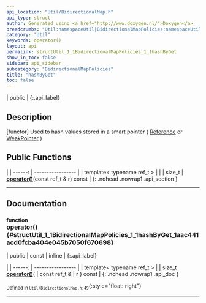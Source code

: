```yaml
---
api_location: "Util/BidirectionalMap.h"
api_type: struct
author: Generated using <a href="http://www.doxygen.nl/">Doxygen</a>
breadcrumbs: "Util:namespaceUtil|BidirectionalMapPolicies:namespaceUtil_1_1BidirectionalMapPolicies"
category: "Util"
keywords: operator()
layout: api
permalink: structUtil_1_1BidirectionalMapPolicies_1_1hashByGet
show_in_toc: false
sidebar: api_sidebar
subcategory: "BidirectionalMapPolicies"
title: "hashByGet"
toc: false
---
```


| public |
{:.api_label}

## Description



[functor] Used to hash values stored in a smart pointer ( [Reference](classUtil_1_1Reference) or [WeakPointer](classUtil_1_1WeakPointer) )



## Public Functions

|
| ------: | ----------------- |
| template< typename ref_t  >  | |
| size_t | **[operator()](#structUtil_1_1BidirectionalMapPolicies_1_1hashByGet_1aac441acd0fcba404e045b7050f670698)**(const ref_t & r) const |
{: .nohead .nowrap1 .api_section }


-------------------------------------------------------------------

## Documentation

### <small>function</small><br/> operator() {#structUtil_1_1BidirectionalMapPolicies_1_1hashByGet_1aac441acd0fcba404e045b7050f670698}

| public | const | inline |
{:.api_label}

|
| ------: | ----------------- |
| template< typename ref_t  > |
| size_t **[operator()](#structUtil_1_1BidirectionalMapPolicies_1_1hashByGet_1aac441acd0fcba404e045b7050f670698)**( | const ref_t & | **r** ) const |
{: .nohead .nowrap1 .api_doc }





<sub>Defined in `Util/BidirectionalMap.h:49`</sub>{:style="float: right"}

-------------------------------------------------------------------

